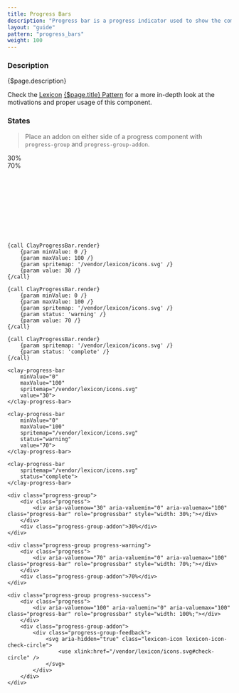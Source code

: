 ```yaml
---
title: Progress Bars
description: "Progress bar is a progress indicator used to show the completion percentage of a task."
layout: "guide"
pattern: "progress_bars"
weight: 100
---
```


### Description

{$page.description}

<div class="alert alert-info">Check the <a href="https://lexicondesign.io">Lexicon</a> <a href="https://lexicondesign.io/docs/patterns/{$page.pattern}.html">{$page.title} Pattern</a> for a more in-depth look at the motivations and proper usage of this component.</div>

<article id="clay-progress-bar">

### States

> Place an addon on either side of a progress component with `progress-group` and `progress-group-addon`.

<div class="clay-site-mb">
	<div class="progress-group">
		<div class="progress">
			<div aria-valuenow="30" aria-valuemin="0" aria-valuemax="100" class="progress-bar" role="progressbar" style="width: 30%;"></div>
		</div>
		<div class="progress-group-addon">30%</div>
	</div>
</div>
<div class="clay-site-mb">
	<div class="progress-group progress-warning">
		<div class="progress">
			<div aria-valuenow="70" aria-valuemin="0" aria-valuemax="100" class="progress-bar" role="progressbar" style="width: 70%;"></div>
		</div>
		<div class="progress-group-addon">70%</div>
	</div>
</div>
<div class="clay-site-mb">
	<div class="progress-group progress-success">
		<div class="progress">
			<div aria-valuenow="100" aria-valuemin="0" aria-valuemax="100" class="progress-bar" role="progressbar" style="width: 100%;"></div>
		</div>
		<div class="progress-group-addon">
			<div class="progress-group-feedback">
				<svg aria-hidden="true" class="lexicon-icon lexicon-icon-check-circle">
					<use xlink:href="/vendor/lexicon/icons.svg#check-circle" />
				</svg>
			</div>
		</div>
	</div>
</div>

```soy
{call ClayProgressBar.render}
	{param minValue: 0 /}
	{param maxValue: 100 /}
	{param spritemap: '/vendor/lexicon/icons.svg' /}
	{param value: 30 /}
{/call}

{call ClayProgressBar.render}
	{param minValue: 0 /}
	{param maxValue: 100 /}
	{param spritemap: '/vendor/lexicon/icons.svg' /}
	{param status: 'warning' /}
	{param value: 70 /}
{/call}

{call ClayProgressBar.render}
	{param spritemap: '/vendor/lexicon/icons.svg' /}
	{param status: 'complete' /}
{/call}
```
```text/html
<clay-progress-bar
	minValue="0"
	maxValue="100"
	spritemap="/vendor/lexicon/icons.svg"
	value="30">
</clay-progress-bar>

<clay-progress-bar
	minValue="0"
	maxValue="100"
	spritemap="/vendor/lexicon/icons.svg"
	status="warning"
	value="70">
</clay-progress-bar>

<clay-progress-bar
	spritemap="/vendor/lexicon/icons.svg"
	status="complete">
</clay-progress-bar>
```
```text/html
<div class="progress-group">
	<div class="progress">
		<div aria-valuenow="30" aria-valuemin="0" aria-valuemax="100" class="progress-bar" role="progressbar" style="width: 30%;"></div>
	</div>
	<div class="progress-group-addon">30%</div>
</div>

<div class="progress-group progress-warning">
	<div class="progress">
		<div aria-valuenow="70" aria-valuemin="0" aria-valuemax="100" class="progress-bar" role="progressbar" style="width: 70%;"></div>
	</div>
	<div class="progress-group-addon">70%</div>
</div>

<div class="progress-group progress-success">
	<div class="progress">
		<div aria-valuenow="100" aria-valuemin="0" aria-valuemax="100" class="progress-bar" role="progressbar" style="width: 100%;"></div>
	</div>
	<div class="progress-group-addon">
		<div class="progress-group-feedback">
			<svg aria-hidden="true" class="lexicon-icon lexicon-icon-check-circle">
				<use xlink:href="/vendor/lexicon/icons.svg#check-circle" />
			</svg>
		</div>
	</div>
</div>
```

</article>
